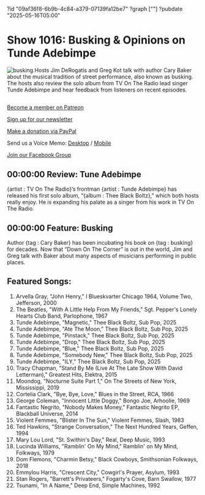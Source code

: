 ?id "09af36f8-6b9b-4c84-a379-07139fa12be7"
?graph [""]
?pubdate "2025-05-16T05:00"
# Show 1016: Busking & Opinions on Tunde Adebimpe
![busking](https://static.soundopinions.org/images/2025/81sem5jn8vl-sl1500.jpg)
Hosts Jim DeRogatis and Greg Kot talk with author Cary Baker about the musical tradition of street performance, also known as busking. The hosts also review the solo album from TV On The Radio lead singer Tunde Adebimpe and hear feedback from listeners on recent episodes.


## 

[Become a member on Patreon](https://bit.ly/3slWZvc)

[Sign up for our newsletter](https://bit.ly/3eEvRnG)

[Make a donation via PayPal](https://bit.ly/3dmt9lU)

Send us a Voice Memo: [Desktop](http://bit.ly/2RyD5Ah) / [Mobile](http://sayhi.chat/soundops)

[Join our Facebook Group](https://bit.ly/3sivr9T)


## 00:00:00 Review: Tune Adebimpe

{artist : TV On The Radio}’s frontman {artist : Tunde Adebimpe} has released his first solo album, “{album : Thee Black Boltz},” which both hosts really enjoy. He is expanding his palate as a singer from his work in TV On The Radio.
 
## 00:00:00 Feature: Busking
Author {tag : Cary Baker} has been incubating his book on {tag : busking} for decades. Now that “Down On The Corner” is out in the world, Jim and Greg talk with Baker about many aspects of musicians performing in public places. 

## Featured Songs:

1. Arvella Gray, "John Henry," I Blueskvarter Chicago 1964, Volume Two, Jefferson, 2000
2. The Beatles, "With A Little Help From My Friends," Sgt. Pepper's Lonely Hearts Club Band, Parlophone, 1967
3. Tunde Adebimpe, "Magnetic," Thee Black Boltz, Sub Pop, 2025
4. Tunde Adebimpe, "Ate The Moon," Thee Black Boltz, Sub Pop, 2025
5. Tunde Adebimpe, "Pinstack," Thee Black Boltz, Sub Pop, 2025
6. Tunde Adebimpe, "Drop," Thee Black Boltz, Sub Pop, 2025
7. Tunde Adebimpe, "Blue," Thee Black Boltz, Sub Pop, 2025
8. Tunde Adebimpe, "Somebody New," Thee Black Boltz, Sub Pop, 2025
9. Tunde Adebimpe, "ILY," Thee Black Boltz, Sub Pop, 2025
10. Tracy Chapman, "Stand By Me (Live At The Late Show With David Letterman)," Greatest Hits, Elektra, 2015
11. Moondog, "Nocturne Suite Part 1," On The Streets of New York, Mississippi, 2019
12. Cortelia Clark, "Bye, Bye, Love," Blues in the Street, RCA, 1966
13. George Coleman, "Innocent Little Doggy," Bongo Joe, Arhoolie, 1969
14. Fantastic Negrito, "Nobody Makes Money," Fantastic Negrito EP, Blackball Universe, 2014
15. Violent Femmes, "Blister In The Sun," Violent Femmes, Slash, 1983
16. Ted Hawkins, "Strange Conversation," The Next Hundred Years, Geffen, 1994
17. Mary Lou Lord, "St. Swithin's Day," Real, Deep Music, 1993
18. Lucinda Williams, "Ramblin' On My Mind," Ramblin' on My Mind, Folkways, 1979
19. Dom Flemons, "Charmin Betsy," Black Cowboys, Smithsonian Folkways, 2018
20. Emmylou Harris, "Crescent City," Cowgirl's Prayer, Asylum, 1993
21. Stan Rogers, "Barrett's Privateers," Fogarty's Cove, Barn Swallow, 1977
22. Tsunami, "In A Name," Deep End, Simple Machines, 1992